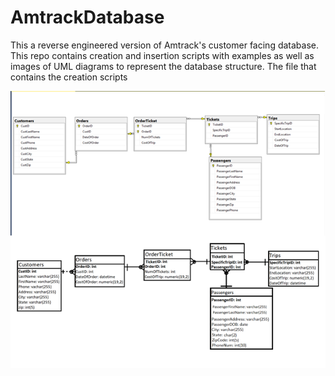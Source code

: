 # AmtrackDatabase
This a reverse engineered version of Amtrack's customer facing database. This repo contains creation and insertion scripts with examples as well as images of UML diagrams to represent the database structure. The file that contains the creation scripts 

![](DatabaseUML.png)
